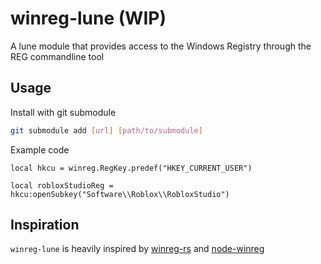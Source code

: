 # winreg-lune (WIP)
A lune module that provides access to the Windows Registry through the REG commandline tool

## Usage
Install with git submodule
```sh
git submodule add [url] [path/to/submodule]
```

Example code
```luau
local hkcu = winreg.RegKey.predef("HKEY_CURRENT_USER")

local robloxStudioReg = hkcu:openSubkey("Software\\Roblox\\RobloxStudio")

```

## Inspiration
`winreg-lune` is heavily inspired by [winreg-rs](https://github.com/gentoo90/winreg-rs) and [node-winreg](https://github.com/fresc81/node-winreg)
